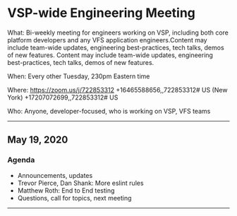 # VSP-wide Engineering Meeting


What: Bi-weekly meeting for engineers working on VSP, including both core platform developers and any VFS application engineers.Content may include team-wide updates, engineering best-practices, tech talks, demos of new features.
Content may include team-wide updates, engineering best-practices, tech talks, demos of new features.

When: Every other Tuesday, 230pm Eastern time

Where: https://zoom.us/j/722853312
  +16465588656,,722853312# US (New York)
  +17207072699,,722853312# US

Who: Anyone, developer-focused, who is working on VSP, VFS teams

***

## May 19, 2020

### Agenda
* Announcements, updates
* Trevor Pierce, Dan Shank: More eslint rules
* Matthew Roth: End to End testing
* Questions, call for topics, next meeting

***
